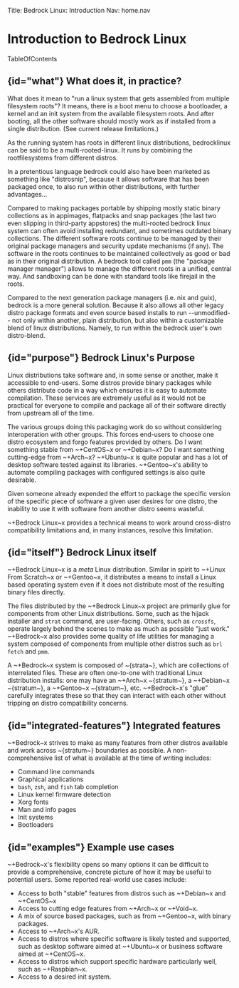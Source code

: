 Title: Bedrock Linux: Introduction
Nav: home.nav

# Introduction to Bedrock Linux

TableOfContents

## {id="what"} What does it, in practice?

What does it mean to "run a linux system that gets assembled from multiple filesystem roots"?
It means, there is a boot menu to choose a bootloader, a kernel and an init system from the available filesystem roots. And after booting, all the other software should mostly work as if installed from a single distribution. (See current release limitations.)

As the running system has roots in different linux distributions, bedrocklinux can be said to be a multi-rooted-linux. It runs by combining the rootfilesystems from different distros.

In a pretentious language bedrock could also have been marketed as something like "distrosnip", because it allows software that has been packaged once, to also run within other distributions, with further advantages...

Compared to making packages portable by shipping mostly static binary collections as in appimages, flatpacks and snap packages (the last two even slipping in third-party appstores) the multi-rooted bedrock linux system can often avoid installing redundant, and sometimes outdated binary collections. The different software roots continue to be managed by their original package managers and security update mechanisms (if any). The software in the roots continues to be maintained collectively as good or bad as in their original distribution. A bedrock tool called `pmm` (the "package manager manager") allows to manage the different roots in a unified, central way. And sandboxing can be done with standard tools like firejail in the roots.

Compared to the next generation package managers (i.e. nix and guix), bedrock is a more general solution. Because it also allows all other legacy distro package formats and even source based installs to run --unmodified-- not only within another, plain distribution, but also within a customizable blend of linux distributions. Namely, to run within the bedrock user's own distro-blend.


## {id="purpose"} Bedrock Linux's Purpose

Linux distributions take software and, in some sense or another, make it
accessible to end-users.  Some distros provide binary packages while others
distribute code in a way which ensures it is easy to automate compilation.
These services are extremely useful as it would not be practical for everyone
to compile and package all of their software directly from upstream all of the
time.

The various groups doing this packaging work do so without considering
interoperation with other groups.  This forces end-users to choose one distro
ecosystem and forgo features provided by others.  Do I want something stable
from ~+CentOS~x or ~+Debian~x?  Do I want something cutting-edge from
~+Arch~x?  ~+Ubuntu~x is quite popular and has a lot of desktop software tested
against its libraries.  ~+Gentoo~x's ability to automate compiling packages
with configured settings is also quite desirable.

Given someone already expended the effort to package the specific version of
the specific piece of software a given user desires for one distro, the
inability to use it with software from another distro seems wasteful.

~+Bedrock Linux~x provides a technical means to work around cross-distro
compatibility limitations and, in many instances, resolve this limitation.

## {id="itself"} Bedrock Linux itself

~+Bedrock Linux~x is a _meta_ Linux distribution.  Similar in spirit to ~+Linux
From Scratch~x or ~+Gentoo~x, it distributes a means to install a Linux based
operating system even if it does not distribute most of the resulting binary
files directly.

The files distributed by the ~+Bedrock Linux~x project are primarily glue for
components from other Linux distributions.  Some, such as the hijack installer
and `strat` command, are user-facing.  Others, such as `crossfs`, operate
largely behind the scenes to make as much as possible "just work."  ~+Bedrock~x
also provides some quality of life utilities for managing a system composed of
components from multiple other distros such as `brl fetch` and `pmm`.

A ~+Bedrock~x system is composed of ~{strata~}, which are collections of
interrelated files.  These are often one-to-one with traditional Linux
distribution installs: one may have an ~+Arch~x ~{stratum~}, a ~+Debian~x
~{stratum~}, a ~+Gentoo~x ~{stratum~}, etc.  ~+Bedrock~x's "glue" carefully
integrates these so that they can interact with each other without tripping on
distro compatibility concerns.

## {id="integrated-features"} Integrated features

~+Bedrock~x strives to make as many features from other distros available and
work across ~{stratum~} boundaries as possible.  A non-comprehensive list of
what is available at the time of writing includes:

- Command line commands
- Graphical applications
- `bash`, `zsh`, and `fish` tab completion
- Linux kernel firmware detection
- Xorg fonts
- Man and info pages
- Init systems
- Bootloaders

## {id="examples"} Example use cases

~+Bedrock~x's flexibility opens so many options it can be difficult to provide a
comprehensive, concrete picture of how it may be useful to potential users.
Some reported real-world use cases include:

- Access to both "stable" features from distros such as ~+Debian~x and
  ~+CentOS~x
- Access to cutting edge features from ~+Arch~x or ~+Void~x.
- A mix of source based packages, such as from ~+Gentoo~x, with binary
  packages.
- Access to ~+Arch~x's AUR.
- Access to distros where specific software is likely tested and supported,
  such as desktop software aimed at ~+Ubuntu~x or business software aimed at
  ~+CentOS~x.
- Access to distros which support specific hardware particularly well, such as
  ~+Raspbian~x.
- Access to a desired init system.
